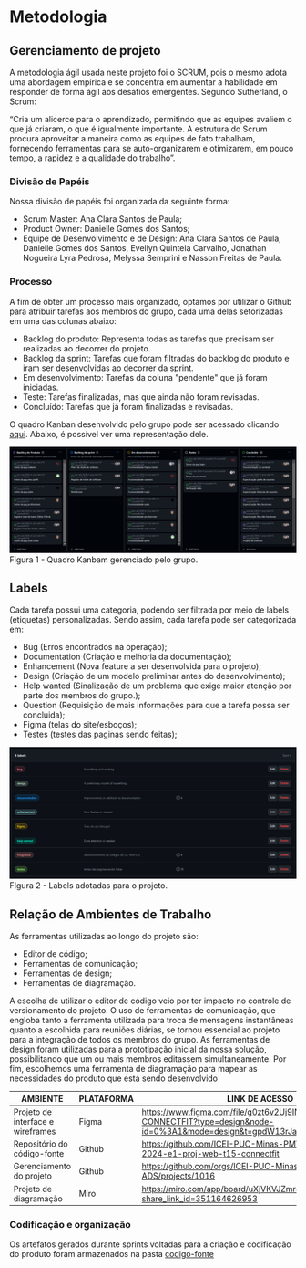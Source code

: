 # Metodologia

<!-- LINK NÃO FUNCIONA, NECESSÁRIO ADICIONAR O LINK DO FIGMA
<span style="color:red">Pré-requisitos: <a href="2-Especificação do Projeto.md"> Documentação de Especificação</a></span> 
-->

## Gerenciamento de projeto

A metodologia ágil usada neste projeto foi o SCRUM, pois o mesmo adota uma abordagem empírica e se concentra em aumentar a habilidade em responder de forma ágil aos desafios emergentes. Segundo Sutherland, o Scrum:

“Cria um alicerce para o aprendizado, permitindo que as equipes avaliem o que já criaram, o que é igualmente importante. A estrutura do Scrum procura aproveitar a maneira como as equipes de fato trabalham, fornecendo ferramentas para se auto-organizarem e otimizarem, em pouco tempo, a rapidez e a qualidade do trabalho”.

### Divisão de Papéis

Nossa divisão de papéis foi organizada da seguinte forma:

- Scrum Master: Ana Clara Santos de Paula;
- Product Owner: Danielle Gomes dos Santos;
- Equipe de Desenvolvimento e de Design: Ana Clara Santos de Paula, Danielle Gomes dos Santos, Evellyn Quintela Carvalho, Jonathan Nogueira Lyra Pedrosa, Melyssa Semprini e Nasson Freitas de Paula.


### Processo

A fim de obter um processo mais organizado, optamos por utilizar o Github para atribuir tarefas aos membros do grupo, cada uma delas setorizadas em uma das colunas abaixo:

- Backlog do produto: Representa todas as tarefas que precisam ser realizadas ao decorrer do projeto.
- Backlog da sprint: Tarefas que foram filtradas do backlog do produto e iram ser desenvolvidas ao decorrer da sprint.
- Em desenvolvimento: Tarefas da coluna "pendente" que já foram iniciadas.
- Teste:  Tarefas finalizadas, mas que ainda não foram revisadas.
- Concluído: Tarefas que já foram finalizadas e revisadas.

O quadro Kanban desenvolvido pelo grupo pode ser acessado clicando [aqui](https://github.com/orgs/ICEI-PUC-Minas-PMV-ADS/projects/1016/views/2). Abaixo, é possível ver uma representação dele.

![Imagem-quadro-kanbam](/docs/img/Quadrokanban.png)
Figura 1 - Quadro Kanbam gerenciado pelo grupo.

## Labels

Cada tarefa possui uma categoria, podendo ser filtrada por meio de labels (etiquetas) personalizadas. Sendo assim, cada tarefa pode ser categorizada em:

- Bug (Erros encontrados na operação);
- Documentation (Criação e melhoria da documentação);
- Enhancement (Nova feature a ser desenvolvida para o projeto);
- Design (Criação de um modelo preliminar antes do desenvolvimento);
- Help wanted (Sinalização de um problema que exige maior atenção por parte dos membros do grupo.);
- Question (Requisição de mais informações para que a tarefa possa ser concluida);
- Figma (telas do site/esboços);
- Testes (testes das paginas sendo feitas);


![Etiquetas](/docs/img/labels.png)
FIgura 2 - Labels adotadas para o projeto.

## Relação de Ambientes de Trabalho

As ferramentas utilizadas ao longo do projeto são:

- Editor de código;
- Ferramentas de comunicação;
- Ferramentas de design;
- Ferramentas de diagramação.

A escolha de utilizar o editor de código veio por ter impacto no controle de versionamento do projeto. O uso de ferramentas de comunicação, que engloba tanto a ferramenta utilizada para troca de mensagens instantâneas quanto a escolhida para reuniões diárias, se tornou essencial ao projeto para a integração de todos os membros do grupo. As ferramentas de design foram utilizadas para a prototipação inicial da nossa solução, possibilitando que um ou mais membros editassem simultaneamente. Por fim, escolhemos uma ferramenta de diagramação para mapear as necessidades do produto que está sendo desenvolvido

<!-- Adicionar o link do figma aqui -->

| AMBIENTE | PLATAFORMA | LINK DE ACESSO |
|------------|---------------| ----------- |
|Projeto de interface e wireframes| Figma | https://www.figma.com/file/g0zt6v2Uj9INeIchTBmcfH/HOME-CONNECTFIT?type=design&node-id=0%3A1&mode=design&t=gpdW13rJavzSZ2xv-1|
|Repositório do código-fonte | Github | https://github.com/ICEI-PUC-Minas-PMV-ADS/pmv-ads-2024-e1-proj-web-t15-connectfit |
|Gerenciamento do projeto| Github | https://github.com/orgs/ICEI-PUC-Minas-PMV-ADS/projects/1016 |
| Projeto de diagramação | Miro | https://miro.com/app/board/uXjVKVJZmr4=/?share_link_id=351164626953|


### Codificação e organização

Os artefatos gerados durante sprints voltadas para a criação e codificação do produto foram armazenados na pasta [codigo-fonte](/codigo-fonte/)

<!-- ## Controle de Versão

Nosso controle de versão foi realizado através do Git

--

A ferramenta de controle de versão adotada no projeto foi o
[Git](https://git-scm.com/), sendo que o [Github](https://github.com)
foi utilizado para hospedagem do repositório.

O projeto segue a seguinte convenção para o nome de branches:

- `main`: versão estável já testada do software
- `unstable`: versão já testada do software, porém instável
- `testing`: versão em testes do software
- `dev`: versão de desenvolvimento do software

Quanto à gerência de issues, o projeto adota a seguinte convenção para
etiquetas:

- `documentation`: melhorias ou acréscimos à documentação
- `bug`: uma funcionalidade encontra-se com problemas
- `enhancement`: uma funcionalidade precisa ser melhorada
- `feature`: uma nova funcionalidade precisa ser introduzida

Discuta como a configuração do projeto foi feita na ferramenta de versionamento escolhida. Exponha como a gerência de tags, merges, commits e branchs é realizada. Discuta como a gerência de issues foi realizada.

G

> **Links Úteis**:
> - [Microfundamento: Gerência de Configuração](https://pucminas.instructure.com/courses/87878/)
> - [Tutorial GitHub](https://guides.github.com/activities/hello-world/)
> - [Git e Github](https://www.youtube.com/playlist?list=PLHz_AreHm4dm7ZULPAmadvNhH6vk9oNZA)
>  - [Comparando fluxos de trabalho](https://www.atlassian.com/br/git/tutorials/comparing-workflows)
> - [Understanding the GitHub flow](https://guides.github.com/introduction/flow/)
> - [The gitflow workflow - in less than 5 mins](https://www.youtube.com/watch?v=1SXpE08hvGs)

## Gerenciamento de Projeto


> **Links Úteis**:
> - [11 Passos Essenciais para Implantar Scrum no seu Projeto](https://mindmaster.com.br/scrum-11-passos/)
> - [Scrum em 9 minutos](https://www.youtube.com/watch?v=XfvQWnRgxG0)
> - [Os papéis do Scrum e a verdade sobre cargos nessa técnica](https://www.atlassian.com/br/agile/scrum/roles)

### Processo

Coloque  informações sobre detalhes da implementação do Scrum seguido pelo grupo. O grupo deverá fazer uso do recurso de gerenciamento de projeto oferecido pelo GitHub, que permite acompanhar o andamento do projeto, a execução das tarefas e o status de desenvolvimento da solução.
 
> **Links Úteis**:
> - [Planejamento e Gestáo Ágil de Projetos](https://pucminas.instructure.com/courses/87878/pages/unidade-2-tema-2-utilizacao-de-ferramentas-para-controle-de-versoes-de-software)
> - [Sobre quadros de projeto](https://docs.github.com/pt/issues/organizing-your-work-with-project-boards/managing-project-boards/about-project-boards)
> - [Project management, made simple](https://github.com/features/project-management/)
> - [Sobre quadros de projeto](https://docs.github.com/pt/github/managing-your-work-on-github/about-project-boards)
> - [Como criar Backlogs no Github](https://www.youtube.com/watch?v=RXEy6CFu9Hk)
> - [Tutorial Slack](https://slack.com/intl/en-br/)

### Ferramentas

### IDE:
 - Visual Studio Code

- `HTML`: É utilizado para estruturar uma página web e apresentar conteúdo na web. 
- `CSS`: Utilizado para deixar o site visualmente mais atraente possibilitando a estilzação dos elementos inclusos na página web.
- `JavaScript`: Utilizamos o JS juntamente com o HTML e CSS, para validação de formulários e dados, conteúdo dinâmico entre outras possibilidades, juntamente as 3 linguagens são as principais a compor a WWW (World Wide Web). 

### Ferramentas de comunicação
- `Discord`: Utilizado para comunicação por meio de chmadas em grupo, mensagens canais para tarefas específicas e compatilhamento de tela em tempo real.
- `Whatsapp`: Utilizado para troca de mensagens e  agendamento de reuniões entre a equipe.

### Ferramentas de Modelagem:
- `Figma`= Utilizado para prototipar o projeto, fornece muitas ferramentas diversificadas.
- `Canva`= Utilizado em gráficos da documentaçãpo de contexto e em alguns desings, foi utilizado pela facilidade de utilização.
- `Illustrator`= Utilizado para criar nossa logo e alguns aspectos de desing, é bem parecido com o Photoshop por isso foi escolhido. 
- `Github`= Utilizado como meio de postagem e repositório de nosso trabalho, pela facilidade e possibilidade de armazenar em nuvem. 
-->
